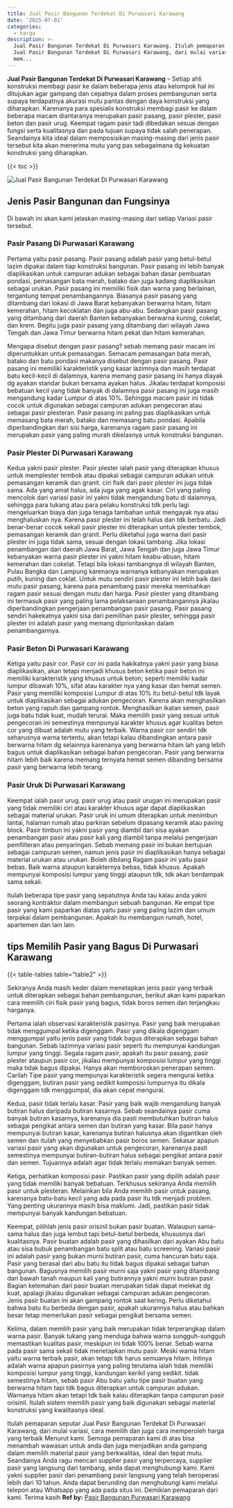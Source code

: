 ```yaml
---
title: Jual Pasir Bangunan Terdekat Di Purwasari Karawang
date: '2025-07-01'
categories:
  - harga
description: >-
  Jual Pasir Bangunan Terdekat Di Purwasari Karawang. Itulah pemaparan seputar
  Jual Pasir Bangunan Terdekat Di Purwasari Karawang, dari mulai variasi, cara
  mem...
---
```


**Jual Pasir Bangunan Terdekat Di Purwasari Karawang** – Setiap ahli konstruksi membagi pasir ke dalam beberapa jenis atau kelompok hal ini ditujukan agar gampang dan cepatnya dalam proses pembangunan serta supaya terdapatnya akurasi mutu pantas dengan daya konstruksi yang diharapkan. Karenanya para spesialis konstruksi membagi pasir ke dalam beberapa macam diantaranya merupakan pasir pasang, pasir plester, pasir beton dan pasir urug. Keempat ragam pasir tadi dibedakan sesuai dengan fungsi serta kualitasnya dan pada tujuan supaya tidak salah penerapan. Seandainya kita ideal dalam memposisikan masing-masing dari jenis pasir tersebut kita akan menerima mutu yang pas sebagaimana dg kekuatan konstruksi yang diharapkan.

{{< toc >}}

![Jual Pasir Bangunan Terdekat Di Purwasari Karawang](/images/jual-pasir-bangunan-17.png)

## Jenis Pasir Bangunan dan Fungsinya

Di bawah ini akan kami jelaskan masing-masing dari setiap Variasi pasir tersebut.

### Pasir Pasang Di Purwasari Karawang

Pertama yaitu pasir pasang. Pasir pasang adalah pasir yang betul-betul lazim dipakai dalam tiap konstruksi bangunan. Pasir pasang ini lebih banyak diaplikasikan untuk campuran adukan sebagai bahan dasar pembuatan pondasi, pemasangan bata merah, batako dan juga kadang diaplikasikan sebagai urukan. Pasir pasang ini memiliki fisik dan warna yang berlainan, tergantung tempat penambangannya. Biasanya pasir pasang yang ditambang dari lokasi di Jawa Barat kebanyakan berwarna hitam, hitam kemerahan, hitam kecoklatan dan juga abu-abu. Sedangkan pasir pasang yang ditambang dari daerah Banten kebanyakan berwarna kuning, cokelat, dan krem. Begitu juga pasir pasang yang ditambang dari wilayah Jawa Tengah dan Jawa Timur berwarna hitam pekat dan hitam kemerahan.

Mengapa disebut dengan pasir pasang? sebab memang pasir macam ini diperuntukkan untuk pemasangan. Semacam pemasangan bata merah, batako dan batu pondasi makanya disebut dengan pasir pasang. Pasir pasang ini memiliki karakteristik yang kasar lazimnya dan masih terdapat batu kecil-kecil di dalamnya, karena memang pasir pasang ini hanya diayak dg ayakan standar bukan bersama ayakan halus. Jikalau terdapat komposisi bebatuan kecil yang tidak banyak di dalamnya pasir pasang ini juga masih mengandung kadar Lumpur di atas 10%. Sehingga macam pasir ini tidak cocok untuk digunakan sebagai campuran adukan pengecoran atau sebagai pasir plesteran. Pasir pasang ini paling pas diaplikasikan untuk memasang bata merah, batako dan memasang batu pondasi. Apabila diperbandingkan dari sisi harga, karenanya ragam pasir pasang ini merupakan pasir yang paling murah dikelasnya untuk konstruksi bangunan.

### Pasir Plester Di Purwasari Karawang

Kedua yakni pasir plester. Pasir plester ialah pasir yang diterapkan khusus untuk memplester tembok atau dipakai sebagai campuran adukan untuk pemasangan keramik dan granit. ciri fisik dari pasir plester ini juga tidak sama. Ada yang amat halus, ada juga yang agak kasar. Ciri yang paling mencolok dari variasi pasir ini yakni tidak mengandung batu di dalamnya, sehingga para tukang atau para pelaku konstruksi tdk perlu lagi mengeluarkan biaya dan juga tenaga tambahan untuk mengayak nya atau menghaluskan nya. Karena pasir plester ini telah halus dan tdk berbatu. Jadi benar-benar cocok sekali pasir plester ini diterapkan untuk plester tembok, pemasangan keramik dan granit. Perlu diketahui juga warna dari pasir plester ini juga tidak sama, sesuai dengan lokasi tambang. Jika lokasi penambangan dari daerah Jawa Barat, Jawa Tengah dan juga Jawa Timur kebanyakan warna pasir plester ini yakni hitam keabu-abuan, hitam kemerahan dan cokelat. Tetapi bila lokasi tambangnya di wilayah Banten, Pulau Bangka dan Lampung karenanya warnanya kebanyakan merupakan putih, kuning dan coklat. Untuk mutu sendiri pasir plester ini lebih baik dari mutu pasir pasang, karena para penambang pasir mereka memisahkan ragam pasir sesuai dengan mutu dan harga. Pasir plester yang ditambang ini termasuk pasir yang paling lama pelaksanaan penambangannya jikalau diperbandingkan pengerjaan penambangan pasir pasang. Pasir pasang sendiri hakekatnya yakni sisa dari pemilihan pasir plester, sehingga pasir plester ini adalah pasir yang memang diprioritaskan dalam penambangannya.

### Pasir Beton Di Purwasari Karawang

Ketiga yaitu pasir cor. Pasir cor ini pada hakikatnya yakni pasir yang biasa diaplikasikan, akan tetapi menjadi khusus beton ketika pasir beton ini memiliki karakteristik yang khusus untuk beton; seperti memiliki kadar lumpur dibawah 10%, sifat atau karakter nya yang kasar dan hemat semen. Pasir yang memiliki komposisi Lumpur di atas 10% itu betul-betul tdk layak untuk diaplikasikan sebagai adukan pengecoran. Karena akan menghasilkan beton yang rapuh dan gampang rontok. Menghasilkan ikatan semen, pasir juga batu tidak kuat, mudah terurai. Maka memilih pasir yang sesuai untuk pengecoran ini semestinya mempunyai karakter khusus agar kualitas beton cor yang dibuat adalah mutu yang terbaik. Warna pasir cor sendiri tdk seharusnya warna tertentu, akan tetapi kalau dibandingkan antara pasir berwarna hitam dg selainnya karenanya yang berwarna hitam lah yang lebih bagus untuk diaplikasikan sebagai bahan pengecoran. Pasir yang berwarna hitam lebih baik karena memang ternyata hemat semen dibanding bersama pasir yang berwarna lebih terang.

### Pasir Uruk Di Purwasari Karawang

Keempat ialah pasir urug. pasir urug atau pasir urugan ini merupakan pasir yang tidak memiliki ciri atau karakter khusus agar dapat diaplikasikan sebagai material urukan. Pasir uruk ini umum diterapkan untuk menimbun lantai, halaman rumah atau parkiran sebelum dipasang keramik atau paving block. Pasir timbun ini yakni pasir yang diambil dari sisa ayakan penambangan pasir atau pasir kali yang diambil tanpa melalui pengerjaan pemfilteran atau penyaringan. Sebab memang pasir ini bukan bertujuan sebagai campuran semen, namun jenis pasir ini diaplikasikan hanya sebagai material urukan atau urukan. Boleh dibilang Ragam pasir ini yaitu pasir bebas. Baik warna ataupun karakternya bebas, tidak khusus. Apakah mempunyai komposisi lumpur yang tinggi ataupun tdk, tdk akan berdampak sama sekali.

Itulah beberapa tipe pasir yang sepatutnya Anda tau kalau anda yakni seorang kontraktor dalam membangun sebuah bangunan. Ke empat tipe pasir yang kami paparkan diatas yaitu pasir yang paling lazim dan umum terpakai dalam pembangunan. Apakah itu membangun rumah, hotel, apartemen dan lain lain.

## tips Memilih Pasir yang Bagus Di Purwasari Karawang

{{< table-tables table="table2" >}}

Sekiranya Anda masih keder dalam menetapkan jenis pasir yang terbaik untuk diterapkan sebagai bahan pembangunan, berikut akan kami paparkan cara memilih ciri fisik pasir yang bagus, tidak boros semen dan terjangkau harganya.

Pertama ialah observasi karakteristik pasirnya. Pasir yang baik merupakan tidak menggumpal ketika digenggam. Pasir yang dikala digenggam menggumpal yaitu jenis pasir yang tidak bagus diterapkan sebagai bahan bangunan. Sebab lazimnya variasi pasir seperti itu mempunyai kandungan lumpur yang tinggi. Segala ragam pasir, apakah itu pasir pasang, pasir plester ataupun pasir cor, jikalau mempunyai komposisi lumpur yang tinggi maka tidak bagus dipakai. Hanya akan memboroskan penerapan semen. Carilah Tipe pasir yang mempunyai karakteristik segera mengurai ketika digenggam, butiran pasir yang sedikit komposisi lumpurnya itu dikala digenggam tdk menggumpal, dia akan cepat mengurai.

Kedua, pasir tidak terlalu kasar. Pasir yang baik wajib mengandung banyak butiran halus daripada butiran kasarnya. Sebab seandainya pasir cuma banyak butiran kasarnya, karenanya dia pasti membutuhkan butiran halus sebagai pengikat antara semen dan butiran yang kasar. Bila pasir hanya mempunyai butiran kasar, karenanya butiran halusnya akan digantikan oleh semen dan itulah yang menyebabkan pasir boros semen. Sekasar apapun variasi pasir yang akan digunakan untuk pengecoran, karenanya pasti semestinya mempunyai butiran-butiran halus sebagai pengikat antara pasir dan semen. Tujuannya adalah agar tidak terlalu memakan banyak semen.

Ketiga, perhatikan komposisi pasir. Pastikan pasir yang dipilih adalah pasir yang tidak memiliki banyak bebatuan. Terkhusus sekiranya Anda memilih pasir untuk plesteran. Melainkan bila Anda memilih pasir untuk pasang, karenanya batu-batu kecil yang ada pada pasir itu tdk menjadi problem. Yang penting ukurannya masih bisa maklumi. Jadi, pastikan pasir tidak mempunyai banyak kandungan bebatuan.

Keempat, pilihlah jenis pasir orisinil bukan pasir buatan. Walaupun sama-sama halus dan juga lembut tapi betul-betul berbeda, khususnya dari kualitasnya. Pasir buatan adalah pasir yang dihasilkan dari ayakan Abu batu atau sisa bubuk penambangan batu split atau batu screening. Variasi pasir ini adalah pasir yang bukan murni butiran pasir, cuma hancuran batu saja. Pasir yang berasal dari abu batu itu tidak bagus dipakai sebagai bahan bangunan. Bagusnya memilih pasir murni saja yakni pasir yang ditambang dari bawah tanah maupun kali yang butirannya yakni murni butiran pasir. Bagian kelemahan dari pasir buatan merupakan tidak dapat melekat dg kuat, apalagi jikalau digunakan sebagai campuran adukan pengecoran. Jenis pasir buatan ini akan gampang rontok saat kering. Perlu diketahui bahwa batu itu berbeda dengan pasir, apakah ukurannya halus atau bahkan besar tetap memerlukan pasir sebagai pengikat bersama semen.

Kelima, dalam memilih pasir yang baik merupakan tidak terperangkap dalam warna pasir. Banyak tukang yang menduga bahwa warna sungguh-sungguh memastikan kualitas pasir, meskipun ini tidak 100% benar. Sebab warna pada pasir sama sekali tidak menetapkan mutu pasir. Meski warna hitam yaitu warna terbaik pasir, akan tetapi tdk harus semuanya hitam. Intinya adalah warna apapun pasirnya yang paling terutama ialah tidak memiliki komposisi lumpur yang tinggi, kandungan kerikil yang sedikit. tidak semestinya hitam, sebab pasir Abu batu yaitu tipe pasir buatan yang berwarna hitam tapi tdk bagus diterapkan untuk campuran adukan. Warnanya hitam akan tetapi tdk baik kalau diterapkan tanpa campuran pasir orisinil. Itulah sistem memilih pasir yang baik digunakan sebagai material konstruksi yang kwalitasnya ideal.

Itulah pemaparan seputar Jual Pasir Bangunan Terdekat Di Purwasari Karawang, dari mulai variasi, cara memilih dan juga cara memperoleh harga yang terbaik Menurut kami. Semoga pemaparan kami di atas bisa menambah wawasan untuk anda dan juga menjadikan anda gampang dalam memilih material pasir yang berkwalitas, ideal dan tepat mutu. Seandainya Anda ragu mencari supplier pasir yang terpercaya, supplier pasir yang langsung dari tambang, anda dapat menghubungi kami. Kami yakni supplier pasir dari penambang pasir langsung yang telah beroperasi lebih dari 10 tahun. Anda dapat berunding dan menghubungi kami melalui telepon atau Whatsapp yang ada pada situs ini. Demikian pemaparan dari kami. Terima kasih
**Ref by:** [Pasir Bangunan Purwasari Karawang](https://id.wikipedia.org/wiki/Pasir)

